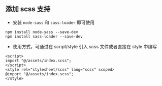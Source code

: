 ## 添加 scss 支持

* 安装 `node-sass` 和 `sass-loader` 即可使用

```
npm install node-sass --save-dev
npm install sass-loader --save-dev  
```

* 使用方式，可通过在 script/style 引入 scss 文件或者直接在 style 中编写

```
<script>
import "@/assets/index.scss";
</script>
<style rel="stylesheet/scss" lang="scss" scoped>
@import "@/assets/index.scss";
</style>
```
